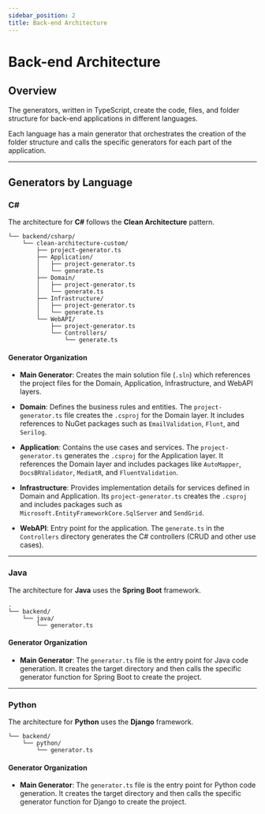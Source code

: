 ```yaml
---
sidebar_position: 2
title: Back-end Architecture
---
```


# Back-end Architecture

## Overview
The generators, written in TypeScript, create the code, files, and folder structure for back-end applications in different languages.

Each language has a main generator that orchestrates the creation of the folder structure and calls the specific generators for each part of the application.

---

## Generators by Language

### C#
The architecture for **C#** follows the **Clean Architecture** pattern.



```
└── backend/csharp/
    └── clean-architecture-custom/
        ├── project-generator.ts
        ├── Application/
        │   ├── project-generator.ts
        │   └── generate.ts
        ├── Domain/
        │   ├── project-generator.ts
        │   └── generate.ts
        ├── Infrastructure/
        │   ├── project-generator.ts
        │   └── generate.ts
        └── WebAPI/
            ├── project-generator.ts
            └── Controllers/
                └── generate.ts

```

#### Generator Organization
- **Main Generator**: Creates the main solution file (`.sln`) which references the project files for the Domain, Application, Infrastructure, and WebAPI layers.  

- **Domain**: Defines the business rules and entities. The `project-generator.ts` file creates the `.csproj` for the Domain layer. It includes references to NuGet packages such as `EmailValidation`, `Flunt`, and `Serilog`.  

- **Application**: Contains the use cases and services. The `project-generator.ts` generates the `.csproj` for the Application layer. It references the Domain layer and includes packages like `AutoMapper`, `DocsBRValidator`, `MediatR`, and `FluentValidation`.  

- **Infrastructure**: Provides implementation details for services defined in Domain and Application. Its `project-generator.ts` creates the `.csproj` and includes packages such as `Microsoft.EntityFrameworkCore.SqlServer` and `SendGrid`.  

- **WebAPI**: Entry point for the application. The `generate.ts` in the `Controllers` directory generates the C# controllers (CRUD and other use cases).  

---
### Java
The architecture for **Java** uses the **Spring Boot** framework.

```
.
└── backend/
    └── java/
        └── generator.ts
```
#### Generator Organization
- **Main Generator**: The `generator.ts` file is the entry point for Java code generation. It creates the target directory and then calls the specific generator function for Spring Boot to create the project.  

---

### Python
The architecture for **Python** uses the **Django** framework.

```
└── backend/
    └── python/
        └── generator.ts
```

#### Generator Organization
- **Main Generator**: The `generator.ts` file is the entry point for Python code generation. It creates the target directory and then calls the specific generator function for Django to create the project.  
